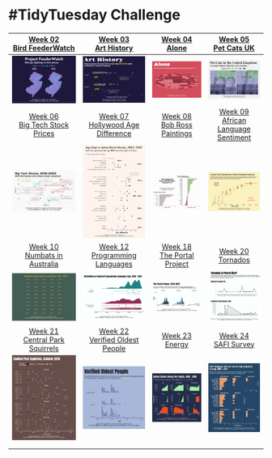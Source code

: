# #TidyTuesday Challenge

<!-- table header, followed by pictures link -->

|    [Week 02<br>Bird FeederWatch](https://github.com/poncest/tidytuesday/tree/main/2023/Week_02)    |       [Week 03<br>Art History](https://github.com/poncest/tidytuesday/tree/main/2023/Week_03)        |        [Week 04<br>Alone](https://github.com/poncest/tidytuesday/tree/main/2023/Week_04)        |                                                                  [Week 05<br>Pet Cats UK](https://github.com/poncest/tidytuesday/tree/main/2023/Week_05)                                                                  |
|:----------------:|:----------------:|:----------------:|:-----------------:|
|                                 ![](Week_02/2023_02.png "Week 02")                                 |                                  ![](Week_03/2023_03.png "Week 03")                                  |                               ![](Week_04/2023_04.png "Week 04")                                |                                                                                            ![](Week_05/2023_05.png "Week 05")                                                                                             |
| [Week 06<br>Big Tech Stock Prices](https://github.com/poncest/tidytuesday/tree/main/2023/Week_06)  | [Week 07<br>Hollywood Age Difference](https://github.com/poncest/tidytuesday/tree/main/2023/Week_07) | [Week 08<br>Bob Ross Paintings](https://github.com/poncest/tidytuesday/tree/main/2023/Week_08)  |                                                          [Week 09<br>African Language Sentiment](https://github.com/poncest/tidytuesday/tree/main/2023/Week_09)                                                           |
|                                 ![](Week_06/2023_06.png "Week 06")                                 |                                  ![](Week_07/2023_07.png "Week 07")                                  |                               ![](Week_08/2023_08.png "Week 08")                                |                                                                                            ![](Week_09/2023_09.png "Week 09")                                                                                             |
|  [Week 10<br>Numbats in Australia](https://github.com/poncest/tidytuesday/tree/main/2023/Week_10)  |  [Week 12<br>Programming Languages](https://github.com/poncest/tidytuesday/tree/main/2023/Week_12)   | [Week 18<br> The Portal Project](https://github.com/poncest/tidytuesday/tree/main/2023/Week_18) |                                                                   [Week 20<br>Tornados](https://github.com/poncest/tidytuesday/tree/main/2023/Week_20)                                                                    |
|                                 ![](Week_10/2023_10.png "Week 10")                                 |                                  ![](Week_12/2023_12.png "Week 12")                                  |                             ![]()![](Week_18/2023_18.png "Week 18")                             |                                                                                            ![](Week_20/2023_20.png "Week 20")                                                                                             |
| [Week 21<br>Central Park Squirrels](https://github.com/poncest/tidytuesday/tree/main/2023/Week_21) |  [Week 22<br>Verified Oldest People](https://github.com/poncest/tidytuesday/tree/main/2023/Week_22)  |       [Week 23<br>Energy](https://github.com/poncest/tidytuesday/tree/main/2023/Week_23)        | [Week 24](https://github.com/poncest/tidytuesday/tree/main/2023/Week_24)[<br>](https://github.com/poncest/tidytuesday/tree/main/2023/Week_23)[SAFI Survey](https://github.com/poncest/tidytuesday/tree/main/2023/Week_24) |
|                                 ![](Week_21/2023_21.png "Week 21")                                 |                                  ![](Week_22/2023_22.png "Week 22")                                  |                               ![](Week_23/2023_23.png "Week 23")                                |                                                                                            ![](Week_24/2023_24.png "Week 24")                                                                                             |
|                                                                                                    |                                                                                                      |                                                                                                 |                                                                                                                                                                                                                           |
|                                                                                                    |                                                                                                      |                                                                                                 |                                                                                                                                                                                                                           |
